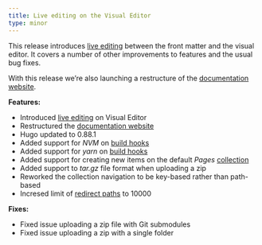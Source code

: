 ```yaml
---
title: Live editing on the Visual Editor
type: minor
---
```

This release introduces [live editing](/documentation/articles/what-is-live-editing/) between the front matter and the visual editor. It covers a number of other improvements to features and the usual bug fixes.

With this release we’re also launching a restructure of the [documentation website](/documentation/).

**Features:**

* Introduced [live editing](/documentation/articles/what-is-live-editing/) on Visual Editor
* Restructured the [documentation website](/documentation/)
* Hugo updated to 0.88.1
* Added support for *NVM* on [build hooks](/documentation/articles/extending-your-build-process-with-hooks/)
* Added support for *yarn* on [build hooks](/documentation/articles/extending-your-build-process-with-hooks/)
* Added support for creating new items on the default *Pages* [collection](/documentation/articles/defining-your-collections/)
* Added support to *tar.gz* file format when uploading a zip
* Reworked the collection navigation to be key-based rather than path-based
* Incresed limit of [redirect paths](/documentation/articles/configuring-custom-routing/) to 10000

**Fixes:**

* Fixed issue uploading a zip file with Git submodules
* Fixed issue uploading a zip with a single folder
